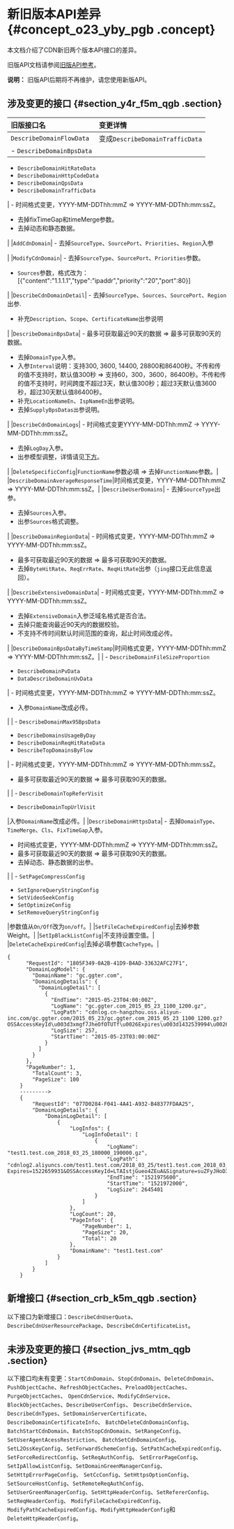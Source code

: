 # 新旧版本API差异 {#concept_o23_yby_pgb .concept}

本文档介绍了CDN新旧两个版本API接口的差异。

旧版API文档请参阅[旧版API参考](../../../../../cn.zh-CN/API参考/API概述.md)。

**说明：** 旧版API后期将不再维护，请您使用新版API。

## 涉及变更的接口 {#section_y4r_f5m_qgb .section}

|旧版接口名|变更详情|
|:----|:---|
|`DescribeDomainFlowData`|变成`DescribeDomainTrafficData`|
| -   `DescribeDomainBpsData`
-   `DescribeDomainHitRateData`
-   `DescribeDomainHttpCodeData`
-   `DescribeDomainQpsData`
-   `DescribeDomainTrafficData`

 | -   时间格式变更，YYYY-MM-DDThh:mmZ =\> YYYY-MM-DDThh:mm:ssZ。
-   去掉fixTimeGap和timeMerge参数。
-   去掉动态和静态数据。

 |
|`AddCdnDomain`| -   去掉`SourceType`、`SourcePort`、`Priorities`、`Region`入参

 |
|`ModifyCdnDomain`| -   去掉`SourceType`、`SourcePort`、`Priorities`参数。
-   `Sources`参数，格式改为： \[\{"content":"1.1.1.1","type":"ipaddr","priority":"20","port":80\}\]

 |
|`DescribeCdnDomainDetail`| -   去掉`SourceType`、`Sources`、`SourcePort`、`Region`出参.
-   补充`Description`、`Scope`、`CertificateName`出参说明

 |
|`DescribeDomainBpsData`| -   最多可获取最近90天的数据 =\> 最多可获取90天的数据。
-   去掉`DomainType`入参。
-   入参`Interval`说明：支持300, 3600, 14400, 28800和86400秒。不传和传的值不支持时，默认值300秒 =\> 支持60，300，3600，86400秒。不传和传的值不支持时，时间跨度不超过3天，默认值300秒；超过3天默认值3600秒，超过30天默认值86400秒。
-   补充`LocationNameEn`、`IspNameEn`出参说明。
-   去掉`SupplyBpsDatas出`参说明。

 |
|`DescribeCdnDomainLogs`| -   时间格式变更YYYY-MM-DDThh:mmZ -\> YYYY-MM-DDThh:mm:ssZ。
-   去掉`LogDay`入参。
-   出参模型调整，详情请见[下方](#no8)。

 |
|`DeleteSpecificConfig`|`FunctionName`参数必填 =\> 去掉`FunctionName`参数。|
|`DescribeDomainAverageResponseTime`|时间格式变更，YYYY-MM-DDThh:mmZ =\> YYYY-MM-DDThh:mm:ssZ。|
|`DescribeUserDomains`| -   去掉`SourceType`出参。
-   去掉`Sources`入参。
-   出参`Sources`格式调整。

 |
|`DescribeDomainRegionData`| -   时间格式变更，YYYY-MM-DDThh:mmZ =\> YYYY-MM-DDThh:mm:ssZ。
-   最多可获取最近90天的数据 =\> 最多可获取90天的数据。
-   去掉`ByteHitRate`、`ReqErrRate`、`ReqHitRate`出参（`jing`接口无此信息返回）。

 |
|`DescribeExtensiveDomainData`| -   时间格式变更，YYYY-MM-DDThh:mmZ =\> YYYY-MM-DDThh:mm:ssZ。
-   去掉`ExtensiveDomain`入参泛域名格式是否合法。
-   去掉只能查询最近90天内的数据校验。
-   不支持不传时间默认时间范围的查询，起止时间改成必传。

 |
|`DescribeDomainBpsDataByTimeStamp`|时间格式变更，YYYY-MM-DDThh:mmZ =\> YYYY-MM-DDThh:mm:ssZ。|
| -   `DescribeDomainFileSizeProportion`
-   `DescribeDomainPvData`
-   `DataDescribeDomainUvData`

 | -   时间格式变更，YYYY-MM-DDThh:mmZ =\> YYYY-MM-DDThh:mm:ssZ。
-   入参`DomainName`改成必传。

 |
| -   `DescribeDomainMax95BpsData`
-   `DescribeDomainsUsageByDay`
-   `DescribeDomainReqHitRateData`
-   `DescribeTopDomainsByFlow`

 | -   时间格式变更，YYYY-MM-DDThh:mmZ =\> YYYY-MM-DDThh:mm:ssZ。
-   最多可获取最近90天的数据 =\> 最多可获取90天的数据。

 |
| -   `DescribeDomainTopReferVisit`
-   `DescribeDomainTopUrlVisit`

 |入参`DomainName`改成必传。|
|`DescribeDomainHttpsData`| -   去掉`DomainType`、`TimeMerge`、`Cls`、`FixTimeGap`入参。
-   时间格式变更，YYYY-MM-DDThh:mmZ =\> YYYY-MM-DDThh:mm:ssZ。
-   最多可获取最近90天的数据 =\> 最多可获取90天的数据。
-   去掉动态、静态数据的出参。

 |
| -   `SetPageCompressConfig`
-   `SetIgnoreQueryStringConfig`
-   `SetVideoSeekConfig`
-   `SetOptimizeConfig`
-   `SetRemoveQueryStringConfig`

 |参数值从`On/Off`改为`on/off`。|
|`SetFileCacheExpiredConfig`|去掉参数Weight。|
|`SetIpBlackListConfig`|不支持设置空值。|
|`DeleteCacheExpiredConfig`|去掉必填参数`CacheType`。|

```
{
      "RequestId": "1805F349-0A2B-41D9-B4AD-33632AFC27F1",
      "DomainLogModel": {
        "DomainName": "gc.ggter.com",
        "DomainLogDetails": {
          "DomainLogDetail": [
            {
              "EndTime": "2015-05-23T04:00:00Z",
              "LogName": "gc.ggter.com_2015_05_23_1100_1200.gz",
              "LogPath": "cdnlog.cn-hangzhou.oss.aliyun-inc.com/gc.ggter.com/2015_05_23/gc.ggter.com_2015_05_23_1100_1200.gz?OSSAccessKeyId\u003d3xmgf7JheOfOTUTf\u0026Expires\u003d1432539994\u0026Signature\u003d7Ly4ccKN3afzAGYyWDbxBcOcn2I%3D",
              "LogSize": 257,
              "StartTime": "2015-05-23T03:00:00Z"
            }
          ]
        }
      },
      "PageNumber": 1,
        "TotalCount": 3,
        "PageSize": 100
    }
    --------->
    {
        "RequestId": "077D0284-F041-4A41-A932-B48377FDAA25",
        "DomainLogDetails": {
            "DomainLogDetail": [
                {
                    "LogInfos": {
                        "LogInfoDetail": [
                            {
                                "LogName": "test1.test.com_2018_03_25_180000_190000.gz",
                                "LogPath": "cdnlog2.aliyuncs.com/test1.test.com/2018_03_25/test1.test.com_2018_03_25_180000_190000.gz?Expires=1522659931&OSSAccessKeyId=LTAIstjGueo4ZEuA&Signature=suZFyJHoD3RzZqK%2Bcu6P4VaNAVI%3D",
                                "EndTime": "1521975600",
                                "StartTime": "1521972000",
                                "LogSize": 2645401
                            }
                        ]
                    },
                    "LogCount": 20,
                    "PageInfos": {
                        "PageNumber": 1,
                        "PageSize": 20,
                        "Total": 20
                    },
                    "DomainName": "test1.test.com"
                }
            ]
        }
    }
```

## 新增接口 {#section_crb_k5m_qgb .section}

以下接口为新增接口：`DescribeCdnUserQuota`、`DescribeCdnUserResourcePackage`、`DescribeCdnCertificateList`。

## 未涉及变更的接口 {#section_jvs_mtm_qgb .section}

以下接口均未有变更：`StartCdnDomain`、`StopCdnDomain`、`DeleteCdnDomain`、`PushObjectCache`、`RefreshObjectCaches`、`PreloadObjectCaches`、`PurgeObjectCaches`、 `OpenCdnService`、`ModifyCdnService`、`BlockObjectCaches`、`DescribeUserConfigs`、 `DescribeCdnService`、`DescribeCdnTypes`、`SetDomainServerCertificate`、`DescribeDomainCertificateInfo`、 `BatchDeleteCdnDomainConfig`、`BatchStartCdnDomain`、`BatchStopCdnDomain`、`SetRangeConfig`、`SetUserAgentAcessRestriction`、 `BatchSetCdnDomainConfig`、`SetL2OssKeyConfig`、`SetForwardSchemeConfig`、`SetPathCacheExpiredConfig`、`SetForceRedirectConfig`、`SetReqAuthConfig`、 `SetErrorPageConfig`、`SetIpAllowListConfig`、`SetDomainGreenManagerConfig`、`SetHttpErrorPageConfig`、 `SetCcConfig`、`SetHttpsOptionConfig`、`SetSourceHostConfig`、`SetRemoteReqAuthConfig`、 `SetUserGreenManagerConfig`、`SetHttpHeaderConfig`、`SetRefererConfig`、`SetReqHeaderConfig`、 `ModifyFileCacheExpiredConfig`、`ModifyPathCacheExpiredConfig`、`ModifyHttpHeaderConfig`和`DeleteHttpHeaderConfig`。

